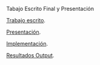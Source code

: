 
Tabajo Escrito Final y Presentación



[Trabajo escrito](https://www.dropbox.com/s/gh2v0s7s32s95wb/proyecto_ordenamiento%20%281%29.pdf?dl=0).

[Presentación](https://www.dropbox.com/s/0m6i7582fdgo3xn/presentacion_ordenamiento.pdf?dl=0).

[Implementación](https://www.dropbox.com/sh/dy0jgl91g6e3fcf/AABnA5Swayva54J_SKgwKAVxa?dl=0).

[Resultados Output](https://www.dropbox.com/s/f1poyi1cvqw8tzo/output_orden_170508.txt?dl=0).
